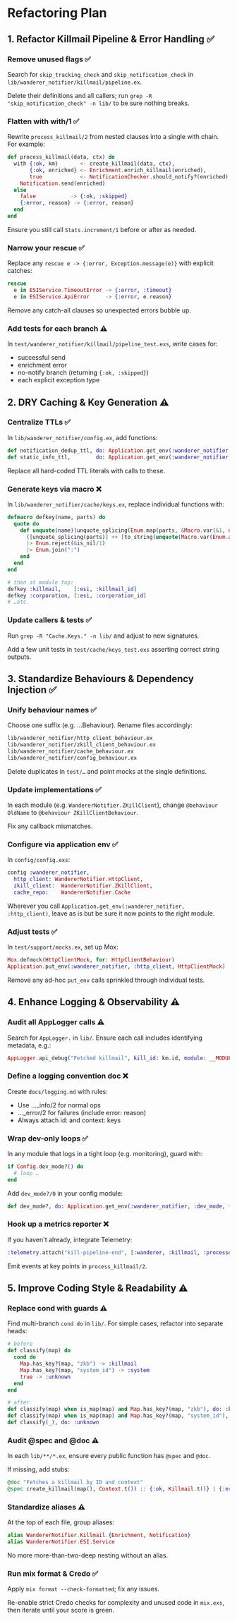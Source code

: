 # Refactoring Plan

## 1. Refactor Killmail Pipeline & Error Handling ✅

### Remove unused flags ✅

Search for `skip_tracking_check` and `skip_notification_check` in `lib/wanderer_notifier/killmail/pipeline.ex`.

Delete their definitions and all callers; run `grep -R "skip_notification_check" -n lib/` to be sure nothing breaks.

### Flatten with with/1 ✅

Rewrite `process_killmail/2` from nested clauses into a single with chain. For example:

```elixir
def process_killmail(data, ctx) do
  with {:ok, km}       <- create_killmail(data, ctx),
       {:ok, enriched} <- Enrichment.enrich_killmail(enriched),
       true            <- NotificationChecker.should_notify?(enriched) do
    Notification.send(enriched)
  else
    false           -> {:ok, :skipped}
    {:error, reason} -> {:error, reason}
  end
end
```

Ensure you still call `Stats.increment/1` before or after as needed.

### Narrow your rescue ✅

Replace any `rescue e -> {:error, Exception.message(e)}` with explicit catches:

```elixir
rescue
  e in ESIService.TimeoutError -> {:error, :timeout}
  e in ESIService.ApiError     -> {:error, e.reason}
```

Remove any catch-all clauses so unexpected errors bubble up.

### Add tests for each branch ⚠️

In `test/wanderer_notifier/killmail/pipeline_test.exs`, write cases for:

- successful send
- enrichment error
- no-notify branch (returning `{:ok, :skipped}`)
- each explicit exception type

## 2. DRY Caching & Key Generation ⚠️

### Centralize TTLs ✅

In `lib/wanderer_notifier/config.ex`, add functions:

```elixir
def notification_dedup_ttl, do: Application.get_env(:wanderer_notifier, :dedup_ttl, 60)
def static_info_ttl,        do: Application.get_env(:wanderer_notifier, :static_info_ttl, 3600)
```

Replace all hard-coded TTL literals with calls to these.

### Generate keys via macro ❌

In `lib/wanderer_notifier/cache/keys.ex`, replace individual functions with:

```elixir
defmacro defkey(name, parts) do
  quote do
    def unquote(name)(unquote_splicing(Enum.map(parts, &Macro.var(&1, nil))), extra \\ nil) do
      ([unquote_splicing(parts)] ++ [to_string(unquote(Macro.var(Enum.at(parts, -1), nil))), extra])
      |> Enum.reject(&is_nil/1)
      |> Enum.join(":")
    end
  end
end

# then at module top:
defkey :killmail,    [:esi, :killmail_id]
defkey :corporation, [:esi, :corporation_id]
# …etc.
```


### Update callers & tests ✅

Run `grep -R "Cache.Keys." -n lib/` and adjust to new signatures.

Add a few unit tests in `test/cache/keys_test.exs` asserting correct string outputs.

## 3. Standardize Behaviours & Dependency Injection ✅

### Unify behaviour names ✅

Choose one suffix (e.g. …Behaviour). Rename files accordingly:

```bash
lib/wanderer_notifier/http_client_behaviour.ex
lib/wanderer_notifier/zkill_client_behaviour.ex
lib/wanderer_notifier/cache_behaviour.ex
lib/wanderer_notifier/config_behaviour.ex
```

Delete duplicates in `test/…` and point mocks at the single definitions.

### Update implementations ✅

In each module (e.g. `WandererNotifier.ZKillClient`), change `@behaviour OldName` to `@behaviour ZKillClientBehaviour`.

Fix any callback mismatches.

### Configure via application env ✅

In `config/config.exs`:

```elixir
config :wanderer_notifier,
  http_client: WandererNotifier.HttpClient,
  zkill_client:  WandererNotifier.ZKillClient,
  cache_repo:    WandererNotifier.Cache
```

Wherever you call `Application.get_env(:wanderer_notifier, :http_client)`, leave as is but be sure it now points to the right module.

### Adjust tests ✅

In `test/support/mocks.ex`, set up Mox:

```elixir
Mox.defmock(HttpClientMock, for: HttpClientBehaviour)
Application.put_env(:wanderer_notifier, :http_client, HttpClientMock)
```

Remove any ad-hoc `put_env` calls sprinkled through individual tests.

## 4. Enhance Logging & Observability ⚠️

### Audit all AppLogger calls ⚠️

Search for `AppLogger.` in `lib/`. Ensure each call includes identifying metadata, e.g.:

```elixir
AppLogger.api_debug("Fetched killmail", kill_id: km.id, module: __MODULE__)
```

### Define a logging convention doc ❌

Create `docs/logging.md` with rules:

- Use …\_info/2 for normal ops
- …\_error/2 for failures (include error: reason)
- Always attach id: and context: keys

### Wrap dev-only loops ✅

In any module that logs in a tight loop (e.g. monitoring), guard with:

```elixir
if Config.dev_mode?() do
  # loop …
end
```

Add `dev_mode?/0` in your config module:

```elixir
def dev_mode?, do: Application.get_env(:wanderer_notifier, :dev_mode, false)
```

### Hook up a metrics reporter ❌

If you haven't already, integrate Telemetry:

```elixir
:telemetry.attach("kill-pipeline-end", [:wanderer, :killmail, :processed], &MyReporter.handle_event/4, nil)
```

Emit events at key points in `process_killmail/2`.

## 5. Improve Coding Style & Readability ⚠️

### Replace cond with guards ⚠️

Find multi-branch `cond do` in `lib/`. For simple cases, refactor into separate heads:

```elixir
# before
def classify(map) do
  cond do
    Map.has_key?(map, "zkb") -> :killmail
    Map.has_key?(map, "system_id") -> :system
    true -> :unknown
  end
end

# after
def classify(map) when is_map(map) and Map.has_key?(map, "zkb"), do: :killmail
def classify(map) when is_map(map) and Map.has_key?(map, "system_id"), do: :system
def classify(_), do: :unknown
```

### Audit @spec and @doc ⚠️

In each `lib/**/*.ex`, ensure every public function has `@spec` and `@doc`.

If missing, add stubs:

```elixir
@doc "Fetches a killmail by ID and context"
@spec create_killmail(map(), Context.t()) :: {:ok, Killmail.t()} | {:error, term()}
```

### Standardize aliases ⚠️

At the top of each file, group aliases:

```elixir
alias WandererNotifier.Killmail.{Enrichment, Notification}
alias WandererNotifier.ESI.Service
```

No more more-than-two-deep nesting without an alias.

### Run mix format & Credo ✅

Apply `mix format --check-formatted`; fix any issues.

Re-enable strict Credo checks for complexity and unused code in `mix.exs`, then iterate until your score is green.
